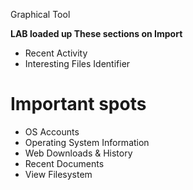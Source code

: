 Graphical Tool

**LAB loaded up These sections on Import**
- Recent Activity
- Interesting Files Identifier

# Important spots
- OS Accounts
- Operating System Information
- Web Downloads & History
- Recent Documents
- View Filesystem

